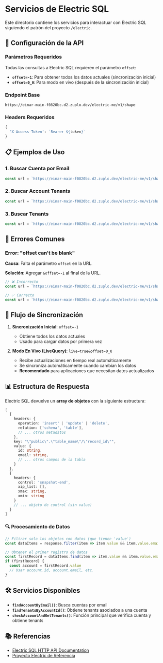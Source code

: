 # Servicios de Electric SQL

Este directorio contiene los servicios para interactuar con Electric SQL siguiendo el patrón del proyecto `/electric`.

## 🔧 Configuración de la API

### Parámetros Requeridos

Todas las consultas a Electric SQL requieren el parámetro `offset`:

- **`offset=-1`**: Para obtener todos los datos actuales (sincronización inicial)
- **`offset=0_0`**: Para modo en vivo (después de la sincronización inicial)

### Endpoint Base

```
https://einar-main-f0820bc.d2.zuplo.dev/electric-me/v1/shape
```

### Headers Requeridos

```javascript
{
  'X-Access-Token': `Bearer ${token}`
}
```

## 📋 Ejemplos de Uso

### 1. Buscar Cuenta por Email

```javascript
const url = `https://einar-main-f0820bc.d2.zuplo.dev/electric-me/v1/shape?table=accounts&columns=id,email&where=email='${email}'&offset=-1`
```

### 2. Buscar Account Tenants

```javascript
const url = `https://einar-main-f0820bc.d2.zuplo.dev/electric-me/v1/shape?table=account_tenants&columns=account_id,tenant_id&where=account_id='${accountId}'&offset=-1`
```

### 3. Buscar Tenants

```javascript
const url = `https://einar-main-f0820bc.d2.zuplo.dev/electric-me/v1/shape?table=tenants&columns=id,name,country&where=id='${tenantId}'&offset=-1`
```

## 🚨 Errores Comunes

### Error: "offset can't be blank"

**Causa**: Falta el parámetro `offset` en la URL.

**Solución**: Agregar `&offset=-1` al final de la URL.

```javascript
// ❌ Incorrecto
const url = `https://einar-main-f0820bc.d2.zuplo.dev/electric-me/v1/shape?table=accounts&columns=id,email&where=email='${email}'`

// ✅ Correcto
const url = `https://einar-main-f0820bc.d2.zuplo.dev/electric-me/v1/shape?table=accounts&columns=id,email&where=email='${email}'&offset=-1`
```

## 🔄 Flujo de Sincronización

1. **Sincronización Inicial**: `offset=-1`
   - Obtiene todos los datos actuales
   - Usado para cargar datos por primera vez

2. **Modo En Vivo (LiveQuery)**: `live=true&offset=0_0`
   - Recibe actualizaciones en tiempo real automáticamente
   - Se sincroniza automáticamente cuando cambian los datos
   - **Recomendado** para aplicaciones que necesitan datos actualizados

## 📊 Estructura de Respuesta

Electric SQL devuelve un **array de objetos** con la siguiente estructura:

```typescript
[
  {
    headers: {
      operation: 'insert' | 'update' | 'delete',
      relation: ['schema', 'table'],
      // ... otros metadatos
    },
    key: "\"public\".\"table_name\"/\"record_id\"",
    value: {
      id: string,
      email: string,
      // ... otros campos de la tabla
    }
  },
  {
    headers: {
      control: 'snapshot-end',
      xip_list: [],
      xmax: string,
      xmin: string
    }
    // ... objeto de control (sin value)
  }
]
```

### 🔍 Procesamiento de Datos

```typescript
// Filtrar solo los objetos con datos (que tienen 'value')
const dataItems = response.filter(item => item.value && item.value.email)

// Obtener el primer registro de datos
const firstRecord = dataItems.find(item => item.value && item.value.email)
if (firstRecord) {
  const account = firstRecord.value
  // Usar account.id, account.email, etc.
}
```

## 🛠️ Servicios Disponibles

- **`findAccountByEmail()`**: Busca cuentas por email
- **`findTenantsByAccountId()`**: Obtiene tenants asociados a una cuenta
- **`checkAccountAndGetTenants()`**: Función principal que verifica cuenta y obtiene tenants

## 📚 Referencias

- [Electric SQL HTTP API Documentation](https://electric-sql.com/docs/api/http)
- [Proyecto Electric de Referencia](../electric/src/db/collections/)
